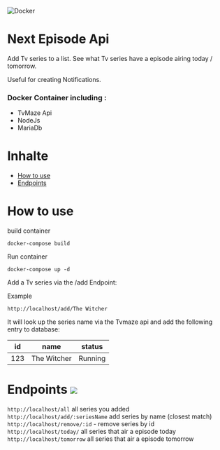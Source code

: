 ![Docker](https://img.shields.io/badge/docker-%230db7ed.svg?style=for-the-badge&logo=docker&logoColor=white)

# Next Episode Api

Add Tv series to a list. See what Tv series have a episode airing today / tomorrow.

Useful for creating Notifications.

### Docker Container including :

- TvMaze Api
- NodeJs
- MariaDb

# Inhalte

- [How to use](#how-to-use)
- [Endpoints](#endpoints)

# How to use

build container

```docker
docker-compose build
```

Run container

```docker
docker-compose up -d
```

Add a Tv series via the /add Endpoint:

Example

`http://localhost/add/The Witcher`

It will look up the series name via the Tvmaze api and add the following entry to database:

| id  | name        | status  |
| --- | ----------- | ------- |
| 123 | The Witcher | Running |

# Endpoints ![](https://img.shields.io/badge/NextEpisodeApi-blue.svg?logo=Docker&color=fff)

`http://localhost/all` all series you added \
`http://localhost/add/:seriesName` add series by name (closest match) \
`http://localhost/remove/:id` - remove series by id \
`http://localhost/today/` all series that air a episode today \
`http://localhost/tomorrow` all series that air a episode tomorrow
